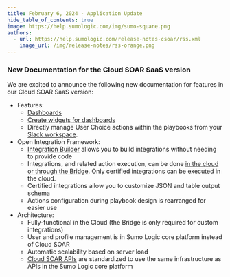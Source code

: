 ```yaml
---
title: February 6, 2024 - Application Update
hide_table_of_contents: true
image: https://help.sumologic.com/img/sumo-square.png
authors:
  - url: https://help.sumologic.com/release-notes-csoar/rss.xml
    image_url: /img/release-notes/rss-orange.png
---
```


### New Documentation for the Cloud SOAR SaaS version​

We are excited to announce the following new documentation for features in our Cloud SOAR SaaS version:
* Features:
   * [Dashboards](/docs/cloud-soar/main-menu/#create-a-dashboard)
   * [Create widgets for dashboards](/docs/cloud-soar/main-menu#create-widgets)
   * Directly manage User Choice actions within the playbooks from your [Slack workspace](/docs/cloud-soar/automation/#configure-slack-for-cloud-soar).
 * Open Integration Framework:
    * [Integration Builder](/docs/cloud-soar/automation#integration-builder) allows you to build integrations without needing to provide code
   * Integrations, and related action execution, can be done [in the cloud or through the Bridge](/docs/cloud-soar/automation#cloud-or-bridge-execution). Only certified integrations can be executed in the cloud.
    * Certified integrations allow you to customize JSON and table output schema
    * Actions configuration during playbook design is rearranged for easier use
* Architecture:
     * Fully-functional in the Cloud (the Bridge is only required for custom integrations)
     * User and profile management is in Sumo Logic core platform instead of Cloud SOAR
     * Automatic scalability based on server load
     * [Cloud SOAR APIs](/docs/api/cloud-soar/) are standardized to use the same infrastructure as APIs in the Sumo Logic core platform
